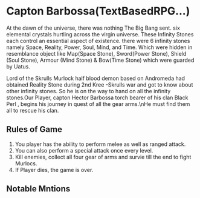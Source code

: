 # Capton Barbossa(TextBasedRPG...)
At the dawn of the universe, there was nothing The Big Bang sent. six elemental crystals hurtling across the virgin universe. These Infinity Stones each control an essential aspect of existence. there were 6 infinity stones namely Space, Reality, Power, Soul, Mind, and Time. Which were hidden in resemblance object like Map(Space Stone), Sword(Power Stone), Shield (Soul Stone), Armour (Mind Stone) & Bow(Time Stone) which were guarded by Uatus.

Lord of the Skrulls Murlock half blood demon based on Andromeda had obtained Reality Stone during  2nd  Kree -Skrulls war and got to know about other infinity stones. So he is on the way to hand on all the infinity stones.Our Player, capton Hector Barbossa torch bearer of his clan Black Perl ,  begins his journey in quest of all the gear arms.\nHe must find them all to rescue his clan.
 
## Rules of Game
1. You player has the ability to perform melee as well as ranged attack.
2. You can also perform a special attack once every level.
3. Kill enemies, collect all four gear of arms and survie till the end to fight Murlocs.
4. If Player dies, the game is over.

## Notable Mntions
